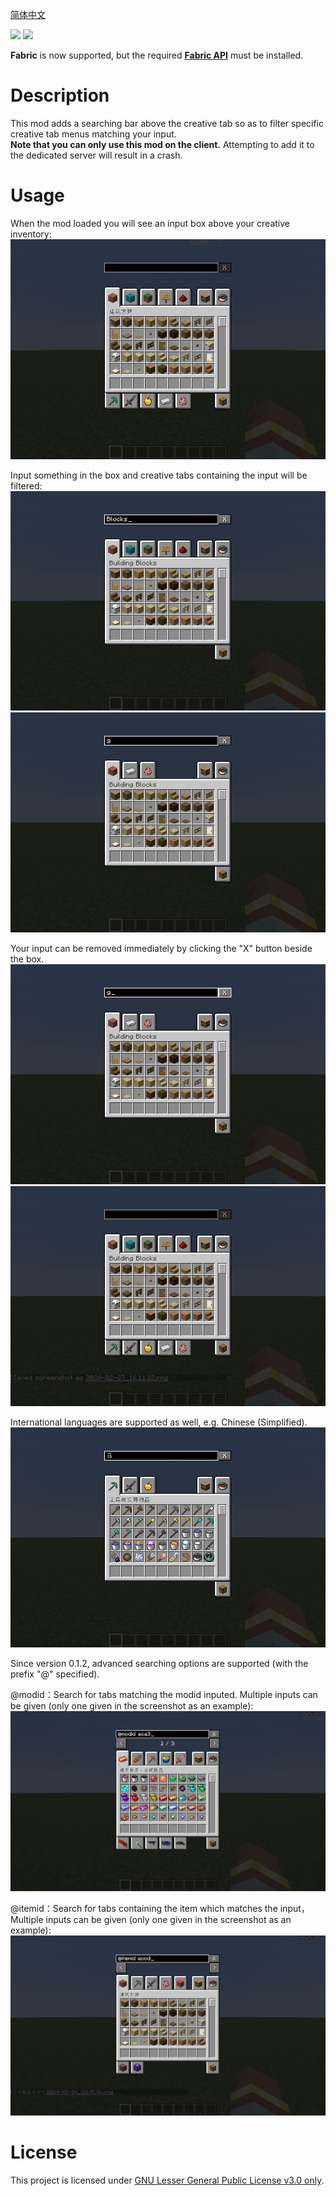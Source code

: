 [简体中文](README-zh.md)

[![](https://img.shields.io/badge/License-LGPL--3.0--only-blue)](https://spdx.org/licenses/LGPL-3.0-only.html)
[![](https://cf.way2muchnoise.eu/980171.svg)](https://www.curseforge.com/minecraft/mc-mods/creativetabsearch)

**Fabric** is now supported, but the required [**Fabric API**](https://www.modrinth.com/mod/fabric-api) must be installed.

# Description
This mod adds a searching bar above the creative tab so as to filter specific creative tab menus matching your input.<br>
**Note that you can only use this mod on the client.** Attempting to add it to the dedicated server will result in a crash.

# Usage
When the mod loaded you will see an input box above your creative inventory:
![Screenshot 1](docs/ss1.png)

Input something in the box and creative tabs containing the input will be filtered:
![Screenshot 2](docs/ss2.png)
![Screenshot 3](docs/ss3.png)

Your input can be removed immediately by clicking the "X" button beside the box.
![Screenshot 4](docs/ss4.png)
![Screenshot 5](docs/ss5.png)

International languages are supported as well, e.g. Chinese (Simplified).
![Screenshot 6](docs/ss6.png)

Since version 0.1.2, advanced searching options are supported (with the prefix "@" specified).

@modid：Search for tabs matching the modid inputed. Multiple inputs can be given (only one given in the screenshot as an example):
![Screenshot 7](docs/ss7.png)

@itemid：Search for tabs containing the item which matches the input，Multiple inputs can be given (only one given in the screenshot as an example):
![Screenshot 8](docs/ss8.png)

# License
This project is licensed under [GNU Lesser General Public License v3.0 only](https://spdx.org/licenses/LGPL-3.0-only.html).
